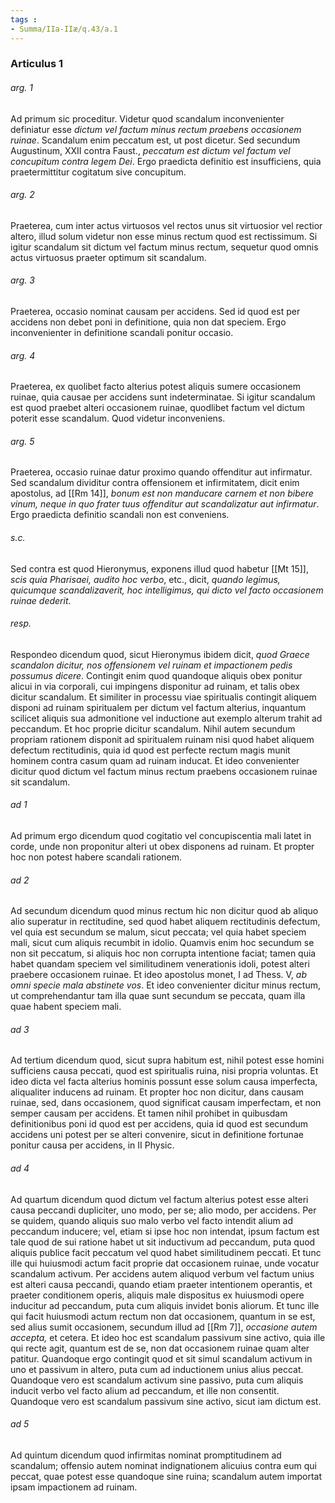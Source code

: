 ```yaml
---
tags : 
- Summa/IIa-IIæ/q.43/a.1
---
```


### Articulus 1

###### arg. 1
Ad primum sic proceditur. Videtur quod scandalum inconvenienter definiatur esse *dictum vel factum minus rectum praebens occasionem ruinae*. Scandalum enim peccatum est, ut post dicetur. Sed secundum Augustinum, XXII contra Faust., *peccatum est dictum vel factum vel concupitum contra legem Dei*. Ergo praedicta definitio est insufficiens, quia praetermittitur cogitatum sive concupitum.

###### arg. 2
Praeterea, cum inter actus virtuosos vel rectos unus sit virtuosior vel rectior altero, illud solum videtur non esse minus rectum quod est rectissimum. Si igitur scandalum sit dictum vel factum minus rectum, sequetur quod omnis actus virtuosus praeter optimum sit scandalum.

###### arg. 3
Praeterea, occasio nominat causam per accidens. Sed id quod est per accidens non debet poni in definitione, quia non dat speciem. Ergo inconvenienter in definitione scandali ponitur occasio.

###### arg. 4
Praeterea, ex quolibet facto alterius potest aliquis sumere occasionem ruinae, quia causae per accidens sunt indeterminatae. Si igitur scandalum est quod praebet alteri occasionem ruinae, quodlibet factum vel dictum poterit esse scandalum. Quod videtur inconveniens.

###### arg. 5
Praeterea, occasio ruinae datur proximo quando offenditur aut infirmatur. Sed scandalum dividitur contra offensionem et infirmitatem, dicit enim apostolus, ad [[Rm 14]], *bonum est non manducare carnem et non bibere vinum, neque in quo frater tuus offenditur aut scandalizatur aut infirmatur*. Ergo praedicta definitio scandali non est conveniens.

###### s.c.
Sed contra est quod Hieronymus, exponens illud quod habetur [[Mt 15]], *scis quia Pharisaei, audito hoc verbo*, etc., dicit, *quando legimus, quicumque scandalizaverit, hoc intelligimus, qui dicto vel facto occasionem ruinae dederit*.

###### resp.
Respondeo dicendum quod, sicut Hieronymus ibidem dicit, *quod Graece scandalon dicitur, nos offensionem vel ruinam et impactionem pedis possumus dicere*. Contingit enim quod quandoque aliquis obex ponitur alicui in via corporali, cui impingens disponitur ad ruinam, et talis obex dicitur scandalum. Et similiter in processu viae spiritualis contingit aliquem disponi ad ruinam spiritualem per dictum vel factum alterius, inquantum scilicet aliquis sua admonitione vel inductione aut exemplo alterum trahit ad peccandum. Et hoc proprie dicitur scandalum. Nihil autem secundum propriam rationem disponit ad spiritualem ruinam nisi quod habet aliquem defectum rectitudinis, quia id quod est perfecte rectum magis munit hominem contra casum quam ad ruinam inducat. Et ideo convenienter dicitur quod dictum vel factum minus rectum praebens occasionem ruinae sit scandalum.

###### ad 1
Ad primum ergo dicendum quod cogitatio vel concupiscentia mali latet in corde, unde non proponitur alteri ut obex disponens ad ruinam. Et propter hoc non potest habere scandali rationem.

###### ad 2
Ad secundum dicendum quod minus rectum hic non dicitur quod ab aliquo alio superatur in rectitudine, sed quod habet aliquem rectitudinis defectum, vel quia est secundum se malum, sicut peccata; vel quia habet speciem mali, sicut cum aliquis recumbit in idolio. Quamvis enim hoc secundum se non sit peccatum, si aliquis hoc non corrupta intentione faciat; tamen quia habet quandam speciem vel similitudinem venerationis idoli, potest alteri praebere occasionem ruinae. Et ideo apostolus monet, I ad Thess. V, *ab omni specie mala abstinete vos*. Et ideo convenienter dicitur minus rectum, ut comprehendantur tam illa quae sunt secundum se peccata, quam illa quae habent speciem mali.

###### ad 3
Ad tertium dicendum quod, sicut supra habitum est, nihil potest esse homini sufficiens causa peccati, quod est spiritualis ruina, nisi propria voluntas. Et ideo dicta vel facta alterius hominis possunt esse solum causa imperfecta, aliqualiter inducens ad ruinam. Et propter hoc non dicitur, dans causam ruinae, sed, dans occasionem, quod significat causam imperfectam, et non semper causam per accidens. Et tamen nihil prohibet in quibusdam definitionibus poni id quod est per accidens, quia id quod est secundum accidens uni potest per se alteri convenire, sicut in definitione fortunae ponitur causa per accidens, in II Physic.

###### ad 4
Ad quartum dicendum quod dictum vel factum alterius potest esse alteri causa peccandi dupliciter, uno modo, per se; alio modo, per accidens. Per se quidem, quando aliquis suo malo verbo vel facto intendit alium ad peccandum inducere; vel, etiam si ipse hoc non intendat, ipsum factum est tale quod de sui ratione habet ut sit inductivum ad peccandum, puta quod aliquis publice facit peccatum vel quod habet similitudinem peccati. Et tunc ille qui huiusmodi actum facit proprie dat occasionem ruinae, unde vocatur scandalum activum. Per accidens autem aliquod verbum vel factum unius est alteri causa peccandi, quando etiam praeter intentionem operantis, et praeter conditionem operis, aliquis male dispositus ex huiusmodi opere inducitur ad peccandum, puta cum aliquis invidet bonis aliorum. Et tunc ille qui facit huiusmodi actum rectum non dat occasionem, quantum in se est, sed alius sumit occasionem, secundum illud ad [[Rm 7]], *occasione autem accepta,* et cetera. Et ideo hoc est scandalum passivum sine activo, quia ille qui recte agit, quantum est de se, non dat occasionem ruinae quam alter patitur. Quandoque ergo contingit quod et sit simul scandalum activum in uno et passivum in altero, puta cum ad inductionem unius alius peccat. Quandoque vero est scandalum activum sine passivo, puta cum aliquis inducit verbo vel facto alium ad peccandum, et ille non consentit. Quandoque vero est scandalum passivum sine activo, sicut iam dictum est.

###### ad 5
Ad quintum dicendum quod infirmitas nominat promptitudinem ad scandalum; offensio autem nominat indignationem alicuius contra eum qui peccat, quae potest esse quandoque sine ruina; scandalum autem importat ipsam impactionem ad ruinam.

